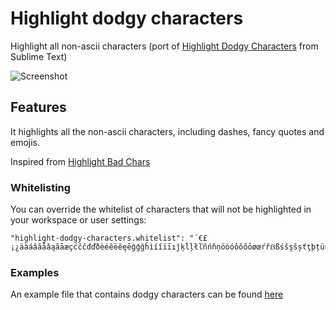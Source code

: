 # Highlight dodgy characters

Highlight all non-ascii characters (port of [Highlight Dodgy Characters](https://packagecontrol.io/packages/Highlight%20Dodgy%20Chars) from Sublime Text)

![Screenshot](./screenshot.png "Screenshot")

## Features

It highlights all the non-ascii characters, including dashes, fancy quotes and emojis. 

Inspired from [Highlight Bad Chars](https://github.com/WengerK/vscode-highlight-bad-chars/)

### Whitelisting

You can override the whitelist of characters that will not be highlighted in your workspace or user settings:
```
"highlight-dodgy-characters.whitelist": "´€£¡¿äàáâãåǎąăāæçćĉčđďðèéêëěęēĝģğĥìíîïīıĵķĺļłľñńňņöòóôõőōøœŕřẞßśŝşšșťţþțüùúûűũūųůŵýÿŷźžż"
```

### Examples

An example file that contains dodgy characters can be found [here](./src/test/examples.txt)